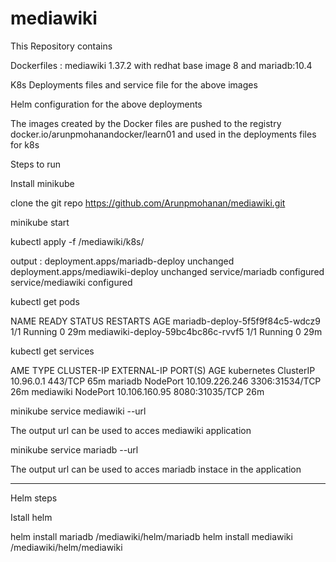 # mediawiki

This Repository contains 

Dockerfiles : mediawiki 1.37.2 with redhat base image  8  and mariadb:10.4

K8s Deployments files and service file for the above images

Helm configuration for the above deployments 

The images created by the Docker files are pushed to the registry docker.io/arunpmohanandocker/learn01
and used in the deployments files for k8s


Steps to run 

Install minikube 

clone the git repo https://github.com/Arunpmohanan/mediawiki.git

minikube start 

kubectl apply -f  /mediawiki/k8s/ 

output : 
deployment.apps/mariadb-deploy unchanged
deployment.apps/mediawiki-deploy unchanged
service/mariadb configured
service/mediawiki configured


kubectl get pods

NAME                                READY   STATUS    RESTARTS   AGE
mariadb-deploy-5f5f9f84c5-wdcz9     1/1     Running   0          29m
mediawiki-deploy-59bc4bc86c-rvvf5   1/1     Running   0          29m

kubectl get services 

AME         TYPE        CLUSTER-IP       EXTERNAL-IP   PORT(S)          AGE
kubernetes   ClusterIP   10.96.0.1        <none>        443/TCP          65m
mariadb      NodePort    10.109.226.246   <none>        3306:31534/TCP   26m
mediawiki    NodePort    10.106.160.95    <none>        8080:31035/TCP   26m

minikube service mediawiki --url 

The output url can be used to acces mediawiki application 

minikube service mariadb --url 

The output url can be used to acces mariadb instace in the  application 

-------

Helm steps 

Istall helm 

helm install mariadb /mediawiki/helm/mariadb 
helm install mediawiki /mediawiki/helm/mediawiki


















